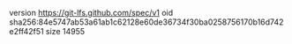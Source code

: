 version https://git-lfs.github.com/spec/v1
oid sha256:84e5747ab53a61ab1c62128e60de36734f30ba0258756170b16d742e2ff42f51
size 14955
